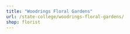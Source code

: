 ```yaml
---
title: "Woodrings Floral Gardens"
url: /state-college/woodrings-floral-gardens/
shop: florist
---
```

